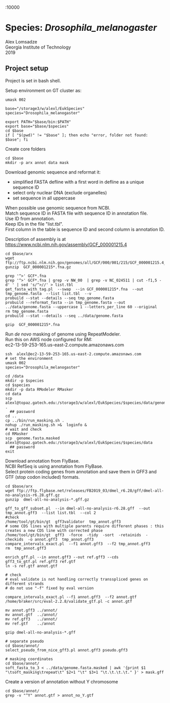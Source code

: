 :10000
# Species: _Drosophila_melanogaster_  
Alex Lomsadze  
Georgia Institute of Technology  
2019  
## Project setup  
Project is set in bash shell.  

Setup environment on GT cluster as:  
```
umask 002

base="/storage3/w/alexl/EukSpecies"
species="Drosophila_melanogaster"

export PATH="$base/bin:$PATH"
export base="$base/$species"
cd $base
if [ "$(pwd)" != "$base" ]; then echo "error, folder not found: $base"; fi
```
Create core folders  
```
cd $base
mkdir -p arx annot data mask
```
Download genomic sequence and reformat it:  
 * simplified FASTA defline with a first word in defline as a unique sequence ID
 * select only nuclear DNA (exclude organelles)
 * set sequence in all uppercase

When possible use genomic sequence from NCBI.  
Match sequence ID in FASTA file with sequence ID in annotation file.  
Use ID from annotation.  
Keep IDs in the file "list.tbl".  
First column in the table is sequence ID and second column is annotation ID.  

Description of assembly is at https://www.ncbi.nlm.nih.gov/assembly/GCF_000001215.4  
```
cd $base/arx
wget ftp://ftp.ncbi.nlm.nih.gov/genomes/all/GCF/000/001/215/GCF_000001215.4_Release_6_plus_ISO1_MT/GCF_000001215.4_Release_6_plus_ISO1_MT_genomic.fna.gz
gunzip  GCF_000001215*.fna.gz

grep '^>' GCF*.fna
grep '^>' GCF*.fna | grep -v NW_00  | grep -v NC_024511 | cut -f1,5 -d' ' | sed 's/^>//' > list.tbl
get_fasta_with_tag.pl  --swap  --in GCF_000001215*.fna  --out tmp_genome.fasta  --list list.tbl  --v
probuild --stat --details --seq tmp_genome.fasta
probuild --reformat_fasta --in tmp_genome.fasta --out ../data/genome.fasta --uppercase 1 --letters_per_line 60 --original
rm tmp_genome.fasta
probuild --stat --details --seq ../data/genome.fasta

gzip  GCF_000001215*.fna
```
Run _de novo_ masking of genome using RepeatModeler.  
Run this on AWS node configured for RM:  
    ec2-13-59-253-165.us-east-2.compute.amazonaws.com
```
ssh  alexl@ec2-13-59-253-165.us-east-2.compute.amazonaws.com
# set the environment
umask 002
species="Drosophila_melanogaster"

cd /data
mkdir -p $species
cd $species
mkdir -p data RModeler RMasker
cd data
scp alexl@topaz.gatech.edu:/storage3/w/alexl/EukSpecies/$species/data/genome.fasta  .
  ## password
cd ..
cp ../bin/run_masking.sh .
nohup ./run_masking.sh >&  loginfo &
# wait and check
cd RMasker
scp  genome.fasta.masked  alexl@topaz.gatech.edu:/storage3/w/alexl/EukSpecies/$species/data
  ## password
exit
```
Download annotation from FlyBase.  
NCBI RefSeq is using annotation from FlyBase.  
Select protein coding genes from annotation and save them in GFF3 and GTF (stop codon included) formats.  
```
cd $base/arx
wget ftp://ftp.flybase.net/releases/FB2019_03/dmel_r6.28/gff/dmel-all-no-analysis-r6.28.gff.gz
gunzip  dmel-all-no-analysis-*.gff.gz

gff_to_gff_subset.pl  --in dmel-all-no-analysis-r6.28.gff  --out tmp_annot.gff3  --list list.tbl  --col 2
#check
/home/tool/gt/bin/gt  gff3validator  tmp_annot.gff3
# some CDS lines with multiple parents require different phases : this creates a new CDS line with corrected phase
/home/tool/gt/bin/gt  gff3  -force  -tidy  -sort  -retainids  -checkids  -o annot.gff3  tmp_annot.gff3
compare_intervals_exact.pl  --f1 annot.gff3  --f2 tmp_annot.gff3
rm  tmp_annot.gff3

enrich_gff.pl --in annot.gff3 --out ref.gff3 --cds 
gff3_to_gtf.pl ref.gff3 ref.gtf
ln -s ref.gtf annot.gtf

# check
# eval validate is not handling correctly transspliced genes on different strands
# do not use "-f" fixed by eval version

compare_intervals_exact.pl --f1 annot.gff3  --f2 annot.gtf
/home/braker/src/eval-2.2.8/validate_gtf.pl -c annot.gtf

mv annot.gff3 ../annot/
mv annot.gtf  ../annot/
mv ref.gff3   ../annot/
mv ref.gtf    ../annot

gzip dmel-all-no-analysis-*.gff

# separate pseudo
cd $base/annot/
select_pseudo_from_nice_gff3.pl annot.gff3 pseudo.gff3

# masking coordinates
cd $base/annot/
soft_fasta_to_3 < ../data/genome.fasta.masked | awk '{print $1 "\tsoft_masking\trepeat\t" $2+1 "\t" $3+1 "\t.\t.\t.\t." }' > mask.gff

```

Create a version of annotation without Y chromosome
```
cd $base/annot/
grep -v "^Y" annot.gtf > annot_no_Y.gtf
```
